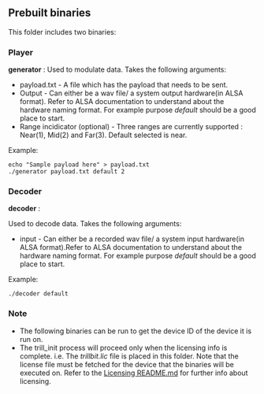 ## Prebuilt binaries

This folder includes two binaries:

### Player
**generator** : 
Used to modulate data. Takes the following arguments:
- payload.txt - A file which has the payload that needs to be sent.
- Output - Can either be a wav file/ a system output hardware(in ALSA format). Refer to ALSA documentation to understand about the hardware naming format. For example purpose *default* should be a good place to start.
- Range incidicator (optional) - Three ranges are currently supported : Near(1), Mid(2) and Far(3). Default selected is near.    

Example:
    
    echo "Sample payload here" > payload.txt
    ./generator payload.txt default 2
    

### Decoder
**decoder** :

Used to decode data. Takes the following arguments:
- input - Can either be a recorded wav file/ a system input hardware(in ALSA format).Refer to ALSA documentation to understand about the hardware naming format. For example purpose *default* should be a good place to start.

Example:

    ./decoder default

### Note

- The following binaries can be run to get the device ID of the device it is run on.
- The trill_init process will proceed only when the licensing info is complete. i.e. The *trillbit.lic* file is placed in this folder. Note that the license file must be fetched for the device that the binaries will be executed on. Refer to the [Licensing README.md](../../../../scripts/license/README.md) for further info about licensing.